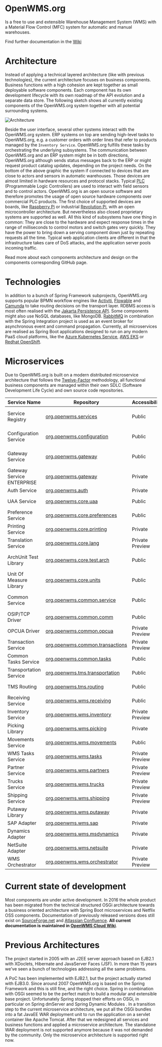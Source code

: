 OpenWMS.org
=====================

Is a free to use and extensible Warehouse Management System (WMS) with a Material Flow Control (MFC) system for automatic and manual
warehouses. 

Find further documentation in the [Wiki](https://wiki.openwms.cloud/projects/openwms/wiki/00-dot-02-business-services)

# Architecture
Instead of applying a technical layered architecture (like with previous technologies), the current architecture focuses on
business components. Business functions with a high cohesion are kept together as small deployable software components. Each
component has its own development lifecycle with its own roadmap of the API evolution and a separate data store. The following sketch shows
all currently existing components of the OpenWMS.org system together with all potential surrounding systems.

![Architecture][1]

Beside the user interface, several other systems interact with the OpenWMS.org system. ERP systems on top are sending high-level tasks
to OpenWMS.org, e.g. a customer orders with order lines that refer to products managed by the `Inventory Service`.
OpenWMS.org fulfills these tasks by orchestrating the underlying subsystems. The communication between OpenWMS.org and an ERP system might 
be in both directions, OpenWMS.org although sends status messages back to the ERP or might request product catalog updates, depending on the
project needs. On the bottom of the above graphic the system if connected to devices that are close to actors and sensors in automatic
warehouses. Those devices are almost limited in hardware resources and protocol stacks. Typical [PLC](https://en.wikipedia.org/wiki/Programmable_logic_controller)
(Programmable Logic Controllers) are used to interact with field sensors and to control actors. OpenWMS.org is an open source software and
therefore promotes the usage of open source hardware components over commercial PLC products. The first choice of supported devices
are boards, like [Raspberry Pi](https://www.raspberrypi.org/) or industrial [Revolution Pi](https://revolution.kunbus.com/), with an open
microcontroller architecture. But nevertheless also closed proprietary systems are supported as well. All this kind of subsystems have one
thing in common: They are close to the hardware and expect response times in the range of milliseconds to control motors and switch gates
very quickly. They have the power to bring down a serving component down just by repeating requests all the time. Typical web application
clients are different in that the infrastructure takes care of DoS attacks, and the application server pools incoming traffic.

Read more about each components architecture and design on the components corresponding GitHub page.

# Technologies
In addition to a bunch of Spring Framework subprojects, OpenWMS.org supports popular BPMN workflow engines like [Activiti](https://www.activiti.org),
[Flowable](https://www.flowable.org) and [Camunda](https://www.camunda.org) to take routing decisions on the transport layer.
RDBMS access is most often realised with the [Jakarta Persistence API](https://de.wikipedia.org/wiki/Jakarta_Persistence_API). Some
components might also use NoSQL databases, like MongoDB. [RabbitMQ](https://rabbitmq.com) in combination with the Spring Integration project
is used as an event broker for asynchronous event and command propagation. Currently, all microservices are realised as Spring Boot 
applications designed to run on any modern PaaS cloud platforms, like the [Azure Kubernetes Service](https://azure.microsoft.com/de-de/services/kubernetes-service), [AWS EKS](https://aws.amazon.com/eks) or [Redhat OpenShift](https://www.redhat.com/en/technologies/cloud-computing/openshift).

# Microservices
Due to OpenWMS.org is built on a modern distributed microservice architecture that follows the [Twelve-Factor](https://12factor.net)
methodology, all functional business components are managed within their own SDLC (Software Development Life Cycle) and own source code
repositories.

| Service Name               | Repository                                                                                    | Accessibility   | License    | Version                                                                                      |
|----------------------------|-----------------------------------------------------------------------------------------------|-----------------|------------|----------------------------------------------------------------------------------------------|
| Service Registry           | [org.openwms.services](https://github.com/spring-labs/org.openwms.services)                   | Public          | Apache-2.0 | ![GitHub Release](https://img.shields.io/github/v/tag/spring-labs/org.openwms.services)      |
| Configuration Service      | [org.openwms.configuration](https://github.com/spring-labs/org.openwms.configuration)         | Public          | Apache-2.0 | ![GitHub Release](https://img.shields.io/github/v/tag/spring-labs/org.openwms.configuration) |
| Gateway Service            | [org.openwms.gateway](https://github.com/spring-labs/org.openwms.gateway)                     | Public          | Apache-2.0 | ![GitHub Release](https://img.shields.io/github/v/tag/spring-labs/org.openwms.gateway)       |
| Gateway Service ENTERPRISE | [org.openwms.gateway](https://github.com/interface21-io/org.openwms.gateway)                  | Private         | GPLv3      | |
| Auth Service               | [org.openwms.auth](https://github.com/spring-labs/org.openwms.auth)                           | Private         | GPLv3      | |
| UAA Service                | [org.openwms.core.uaa](https://github.com/openwms/org.openwms.core.uaa)                       | Public          | Apache-2.0 | |
| Preference Service         | [org.openwms.core.preferences](https://github.com/openwms/org.openwms.core.preferences)       | Public          | Apache-2.0 | |
| Printing Service           | [org.openwms.core.printing](https://github.com/openwms/org.openwms.core.printing)             | Private         | GPLv3      | |
| Translation Service        | [org.openwms.core.lang](https://github.com/openwms/org.openwms.core.lang)                     | Private Preview | Apache-2.0 | |
| ArchUnit Test Library      | [org.openwms.core.test.arch](https://github.com/openwms/org.openwms.core.test.arch)           | Public          | Apache-2.0 | ![GitHub Release](https://img.shields.io/github/v/tag/openwms/org.openwms.core.test.arch)    |
| Unit Of Measure Library    | [org.openwms.core.units](https://github.com/openwms/org.openwms.core.units)                   | Public          | Apache-2.0 | ![GitHub Release](https://img.shields.io/github/v/tag/openwms/org.openwms.core.units)        |
| Common Service             | [org.openwms.common.service](https://github.com/openwms/org.openwms.common.service)           | Public          | Apache-2.0 | ![GitHub Release](https://img.shields.io/github/v/tag/openwms/org.openwms.common.service)    |
| OSIP/TCP Driver            | [org.openwms.common.comm](https://github.com/openwms/org.openwms.common.comm)                 | Public          | Apache-2.0 | |
| OPCUA Driver               | [org.openwms.common.opcua](https://github.com/interface21-io/org.openwms.common.opcua)        | Private Preview | Apache-2.0 | |
| Transaction Service        | [org.openwms.common.transactions](https://github.com/openwms/org.openwms.common.transactions) | Private Preview | Apache-2.0 | |
| Common Tasks Service       | [org.openwms.common.tasks](https://github.com/openwms/org.openwms.common.tasks)               | Public          | Apache-2.0 | |
| Transportation Service     | [org.openwms.tms.transportation](https://github.com/openwms/org.openwms.tms.transportation)   | Public          | Apache-2.0 | |
| TMS Routing                | [org.openwms.tms.routing](https://github.com/openwms/org.openwms.tms.routing)                 | Public          | Apache-2.0 | |
| Receiving Service          | [org.openwms.wms.receiving](https://github.com/openwms/org.openwms.wms.receiving)             | Public          | Apache-2.0 | |
| Inventory Service          | [org.openwms.wms.inventory](https://github.com/interface21-io/org.openwms.wms.inventory)      | Private Preview | Apache-2.0 | |
| Picking Library            | [org.openwms.wms.picking](https://github.com/openwms/org.openwms.wms.picking)                 | Private         | GPLv3      | |
| Movements Service          | [org.openwms.wms.movements](https://github.com/openwms/org.openwms.wms.movements)             | Public          | Apache-2.0 | |
| WMS Tasks Service          | [org.openwms.wms.tasks](https://github.com/openwms/org.openwms.wms.tasks)                     | Private Preview | Apache-2.0 | |
| Partner Service            | [org.openwms.wms.partners](https://github.com/interface21-io/org.openwms.wms.partners)        | Private Preview | Apache-2.0 | |
| Trucks Service             | [org.openwms.wms.trucks](https://github.com/openwms/org.openwms.wms.trucks)                   | Private Preview | Apache-2.0 | |
| Shipping Service           | [org.openwms.wms.shipping](https://github.com/openwms/org.openwms.wms.shipping)               | Private Preview | Apache-2.0 | |
| Putaway Library            | [org.openwms.wms.putaway](https://github.com/openwms/org.openwms.wms.putaway)                 | Private         | GPLv3      | |
| SAP Adapter                | [org.openwms.wms.sap](https://github.com/openwms/org.openwms.wms.sap)                         | Private         | GPLv3      | |
| Dynamics Adapter           | [org.openwms.wms.msdynamics](https://github.com/openwms/org.openwms.wms.msdynamics)           | Private         | GPLv3      | |
| NetSuite Adapter           | [org.openwms.wms.netsuite](https://github.com/openwms/org.openwms.wms.netsuite)               | Private         | GPLv3      | |
| WMS Orchestrator           | [org.openwms.wms.orchestrator](https://github.com/openwms/org.openwms.wms.orchestrator)       | Private Preview | Apache-2.0 | |

[1]: src/docs/res/microservice_architecture.jpeg

# Current state of development
Most components are under active development. In 2016 the whole product has been migrated from the technical structured OSGi architecture
towards a business oriented architecture with Spring Boot microservices and Netflix OSS components. Documentation of previously released
versions does still exist on [SourceForge.net](http://openwms2005.sourceforge.net) and [Atlassian Confluence](https://openwms.atlassian.net/wiki).
**All current documentation is maintained in [OpenWMS Cloud Wiki](https://wiki.openwms.cloud)**.

# Previous Architectures
The project started in 2005 with an J2EE server approach based on EJB2.1 with XDoclets, Hibernate and JavaServer Faces (JSF). In more than
15 years we've seen a bunch of technologies addressing all the same problems.
 
A PoC has been implemented with EJB2.1, but the project actually started with EJB3.0. Since around 2007 OpenWMS.org is based on the Spring
Framework and this is still fine, and the right choice. Spring in combination with OSGi seemed to be the perfect match to build a modular
and extensible base project. Unfortunately Spring stopped their efforts on OSGi, in particular on Spring dmServer and Spring Dynamic Modules
. In a transition step to the current microservice architecture, we put all the OSGi bundles into a fat JavaEE WAR deployment unit to run
the application on a servlet container like Apache Tomcat. After that we redesigned all services and business functions and applied a
microservice architecture. The standalone WAR deployment is not supported anymore because it was not demanded by the community. Only the
microservice architecture is supported right now.
